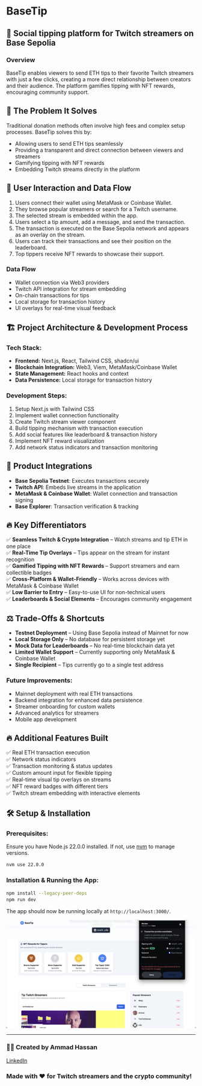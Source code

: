 # BaseTip



## 🚀 Social tipping platform for Twitch streamers on Base Sepolia

### Overview

BaseTip enables viewers to send ETH tips to their favorite Twitch streamers with just a few clicks, creating a more direct relationship between creators and their audience. The platform gamifies tipping with NFT rewards, encouraging community support.

## 🎯 The Problem It Solves

Traditional donation methods often involve high fees and complex setup processes. BaseTip solves this by:

- Allowing users to send ETH tips seamlessly
- Providing a transparent and direct connection between viewers and streamers
- Gamifying tipping with NFT rewards
- Embedding Twitch streams directly in the platform

## 🔄 User Interaction and Data Flow

1. Users connect their wallet using MetaMask or Coinbase Wallet.
2. They browse popular streamers or search for a Twitch username.
3. The selected stream is embedded within the app.
4. Users select a tip amount, add a message, and send the transaction.
5. The transaction is executed on the Base Sepolia network and appears as an overlay on the stream.
6. Users can track their transactions and see their position on the leaderboard.
7. Top tippers receive NFT rewards to showcase their support.

### Data Flow

- Wallet connection via Web3 providers
- Twitch API integration for stream embedding
- On-chain transactions for tips
- Local storage for transaction history
- UI overlays for real-time visual feedback

## 🏗️ Project Architecture & Development Process

### **Tech Stack:**

- **Frontend:** Next.js, React, Tailwind CSS, shadcn/ui
- **Blockchain Integration:** Web3, Viem, MetaMask/Coinbase Wallet
- **State Management:** React hooks and context
- **Data Persistence:** Local storage for transaction history

### **Development Steps:**

1. Setup Next.js with Tailwind CSS
2. Implement wallet connection functionality
3. Create Twitch stream viewer component
4. Build tipping mechanism with transaction execution
5. Add social features like leaderboard & transaction history
6. Implement NFT reward visualization
7. Add network status indicators and transaction monitoring

## 🔗 Product Integrations

- **Base Sepolia Testnet**: Executes transactions securely
- **Twitch API**: Embeds live streams in the application
- **MetaMask & Coinbase Wallet**: Wallet connection and transaction signing
- **Base Explorer**: Transaction verification & tracking

## 🔥 Key Differentiators

✅ **Seamless Twitch & Crypto Integration** – Watch streams and tip ETH in one place\
✅ **Real-Time Tip Overlays** – Tips appear on the stream for instant recognition\
✅ **Gamified Tipping with NFT Rewards** – Support streamers and earn collectible badges\
✅ **Cross-Platform & Wallet-Friendly** – Works across devices with MetaMask & Coinbase Wallet\
✅ **Low Barrier to Entry** – Easy-to-use UI for non-technical users\
✅ **Leaderboards & Social Elements** – Encourages community engagement

## ⚖️ Trade-Offs & Shortcuts

- **Testnet Deployment** – Using Base Sepolia instead of Mainnet for now
- **Local Storage Only** – No database for persistent storage yet
- **Mock Data for Leaderboards** – No real-time blockchain data yet
- **Limited Wallet Support** – Currently supporting only MetaMask & Coinbase Wallet
- **Single Recipient** – Tips currently go to a single test address

### **Future Improvements:**

- Mainnet deployment with real ETH transactions
- Backend integration for enhanced data persistence
- Streamer onboarding for custom wallets
- Advanced analytics for streamers
- Mobile app development

## 🔥 Additional Features Built

✅ Real ETH transaction execution\
✅ Network status indicators\
✅ Transaction monitoring & status updates\
✅ Custom amount input for flexible tipping\
✅ Real-time visual tip overlays on streams\
✅ NFT reward badges with different tiers\
✅ Twitch stream embedding with interactive elements

## 🛠️ Setup & Installation

### **Prerequisites:**

Ensure you have Node.js 22.0.0 installed. If not, use [nvm](https://github.com/nvm-sh/nvm) to manage versions.

```bash
nvm use 22.0.0
```

### **Installation & Running the App:**

```bash
npm install --legacy-peer-deps
npm run dev
```

The app should now be running locally at `http://localhost:3000/`.

![alt text](https://github.com/ammadhh/BaseTip/blob/main/mainbase.png)

---

### 👨‍💻 Created by Ammad Hassan

[LinkedIn](https://www.linkedin.com/in/ammadhassan1/)

### Made with ❤️ for Twitch streamers and the crypto community!

